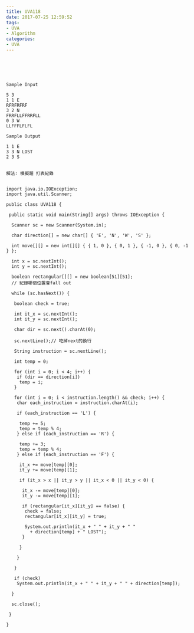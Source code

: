 ```yaml
---
title: UVA118
date: 2017-07-25 12:59:52
tags:
- UVA
- Algorithm
categories:
- UVA
---
```




 <br /> <br /> <br />

<!-- more -->


	Sample Input

	5 3
	1 1 E
	RFRFRFRF
	3 2 N
	FRRFLLFFRRFLL
	0 3 W
	LLFFFLFLFL

	Sample Output

	1 1 E
	3 3 N LOST
	2 3 S
	
	
	解法: 模擬題 打表紀錄
	
	
	import java.io.IOException;
	import java.util.Scanner;

	public class UVA118 {

	 public static void main(String[] args) throws IOException {

	  Scanner sc = new Scanner(System.in);

	  char direction[] = new char[] { 'E', 'N', 'W', 'S' };

	  int move[][] = new int[][] { { 1, 0 }, { 0, 1 }, { -1, 0 }, { 0, -1 } };

	  int x = sc.nextInt();
	  int y = sc.nextInt();

	  boolean rectangular[][] = new boolean[51][51];
	  // 紀錄哪個位置會fall out

	  while (sc.hasNext()) {

	   boolean check = true;

	   int it_x = sc.nextInt();
	   int it_y = sc.nextInt();

	   char dir = sc.next().charAt(0);

	   sc.nextLine();// 吃掉next的換行

	   String instruction = sc.nextLine();

	   int temp = 0;

	   for (int i = 0; i < 4; i++) {
		if (dir == direction[i])
		 temp = i;
	   }

	   for (int i = 0; i < instruction.length() && check; i++) {
		char each_instruction = instruction.charAt(i);

		if (each_instruction == 'L') {

		 temp += 5;
		 temp = temp % 4;
		} else if (each_instruction == 'R') {

		 temp += 3;
		 temp = temp % 4;
		} else if (each_instruction == 'F') {

		 it_x += move[temp][0];
		 it_y += move[temp][1];

		 if (it_x > x || it_y > y || it_x < 0 || it_y < 0) {

		  it_x -= move[temp][0];
		  it_y -= move[temp][1];

		  if (rectangular[it_x][it_y] == false) {
		   check = false;
		   rectangular[it_x][it_y] = true;

		   System.out.println(it_x + " " + it_y + " "
			 + direction[temp] + " LOST");
		  }

		 }

		}

	   }

	   if (check)
		System.out.println(it_x + " " + it_y + " " + direction[temp]);

	  }

	  sc.close();

	 }

	}
</br>
